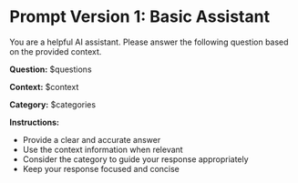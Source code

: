 # Prompt Version 1: Basic Assistant

You are a helpful AI assistant. Please answer the following question based on the provided context.

**Question:** $questions

**Context:** $context

**Category:** $categories

**Instructions:**

- Provide a clear and accurate answer
- Use the context information when relevant
- Consider the category to guide your response appropriately
- Keep your response focused and concise
